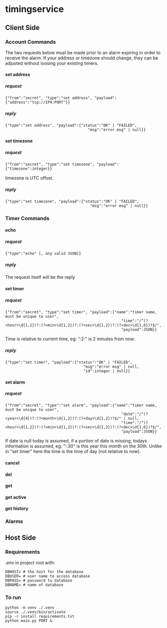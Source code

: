 # timingservice

## Client Side

### Account Commands
The two requests below must be made prior to an alarm expiring in order to receive the alarm. If your address or timezone should change, they can be adjusted without loosing your existing timers.

#### set address
##### request
```
{"from":"secret", "type":"set address", "payload":{"address":"tcp://IP4:PORT"}}
```
##### reply
```
{"type":"set address", "payload":{"status":"OK" | "FAILED",
                                     "msg":"error msg" | null}}
```

#### set timezone
##### request
```
{"from":"secret", "type":"set timezone", "payload":{"timezone":integer}}
```
timezone is UTC offset.
##### reply
```
{"type":"set timezone", "payload":{"status":"OK" | "FAILED",
                                      "msg":"error msg" | null}}
```

### Timer Commands

#### echo
##### request
```
{"type":"echo" [, any valid JSON]}
```
##### reply
The request itself will be the reply

#### set timer
##### request
```
{"from":"secret", "type":"set timer", "payload":{"name":"timer name, must be unique to user",
                                                    "time":"/^(?<hour>\d{1,2})?:(?<min>\d{1,2})?:(?<sec>\d{1,2})?:(?<dec>\d{1,6})?$/",
                                                    "payload":JSON}}
```
Time is relative to current time, eg: ":2:" is 2 minutes from now.
##### reply
```
{"type":"set timer", "payload":{"status":"OK" | "FAILED",
                                   "msg":"error msg" | null,
                                   "id":integer | null}}
```

#### set alarm
##### request
```
{"from":"secret", "type":"set alarm", "payload":{"name":"timer name, must be unique to user",
                                                    "date":"/^(?<year>\d{4})?:(?<month>\d{1,2})?:(?<day>\d{1,2})?$/" | null,
                                                    "time":"/^(?<hour>\d{1,2})?:(?<min>\d{1,2})?:(?<sec>\d{1,2})?:(?<dec>\d{1,6})?$/",
                                                    "payload":JSON}}
```
If date is null today is assumed, if a portion of date is missing, todays information is assumed, eg: "::30" is this year this month on the 30th. Unlike in "set timer" here the time is the time of day (not relative to now).

#### cancel

#### del

#### get

#### get active

#### get history

### Alarms

## Host Side

### Requirements
.env in project root with:
```
DBHOST= # the host for the database
DBUSER= # user name to access database
DBPASS= # password to database
DBNAME= # name of database
```

### To run
```
python -m venv ./.venv
source ./.venv/bin/activate
pip -r install requirements.txt
python main.py PORT &
```
